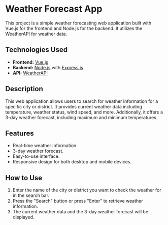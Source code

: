 # Weather Forecast App

This project is a simple weather forecasting web application built with Vue.js for the frontend and Node.js for the backend. It utilizes the WeatherAPI for weather data.

## Technologies Used

- **Frontend:** [Vue.js](https://vuejs.org/)
- **Backend:** [Node.js](https://nodejs.org/) with [Express.js](https://expressjs.com/)
- **API:** [WeatherAPI](https://www.weatherapi.com/)

## Description

This web application allows users to search for weather information for a specific city or district. It provides current weather data including temperature, weather status, wind speed, and more. Additionally, it offers a 3-day weather forecast, including maximum and minimum temperatures.

## Features

- Real-time weather information.
- 3-day weather forecast.
- Easy-to-use interface.
- Responsive design for both desktop and mobile devices.

## How to Use

1. Enter the name of the city or district you want to check the weather for in the search bar.
2. Press the "Search" button or press "Enter" to retrieve weather information.
3. The current weather data and the 3-day weather forecast will be displayed.
